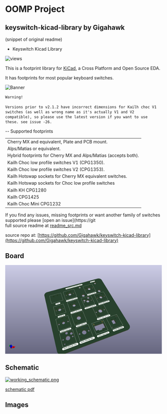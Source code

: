 # OOMP Project  
## keyswitch-kicad-library  by Gigahawk  
  
(snippet of original readme)  
  
- Keyswitch Kicad Library  
  
![views](https://views.whatilearened.today/views/github/perigoso/Switch_Keyboard.svg)  
  
This is a footprint library for [KiCad](https://www.kicad.org), a Cross Platform and Open Source EDA.  
  
It has footprints for most popular keyboard switches.  
  
![Banner](assets/banner.png)  
  
```  
Warning!  
  
Versions prior to v2.1.2 have incorrect dimensions for Kailh choc V1 switches (as well as wrong name as it's actually V1 and V2 compatible), so please use the latest version if you want to use these. see issue -26.  
```  
  
-- Supported footprints  
  
|                                                                 |  
|-----------------------------------------------------------------|  
| Cherry MX and equivalent, Plate and PCB mount.                  |  
| Alps/Matias or equivalent.                                      |  
| Hybrid footprints for Cherry MX and Alps/Matias (accepts both). |  
| Kailh Choc low profile switches V1 (CPG1350).                   |  
| Kailh Choc low profile switches V2 (CPG1353).                   |  
| Kailh Hotswap sockets for Cherry MX equivalent switches.        |  
| Kailh Hotswap sockets for Choc low profile switches             |  
| Kailh KH CPG1280                                                |  
| Kailh CPG1425                                                   |  
| Kailh Choc Mini CPG1232                                         |  
  
If you find any issues, missing footprints or want another family of switches supported please [open an issue](https://git  
  full source readme at [readme_src.md](readme_src.md)  
  
source repo at: [https://github.com/Gigahawk/keyswitch-kicad-library](https://github.com/Gigahawk/keyswitch-kicad-library)  
## Board  
  
[![working_3d.png](working_3d_600.png)](working_3d.png)  
## Schematic  
  
[![working_schematic.png](working_schematic_600.png)](working_schematic.png)  
  
[schematic pdf](working_schematic.pdf)  
## Images  

